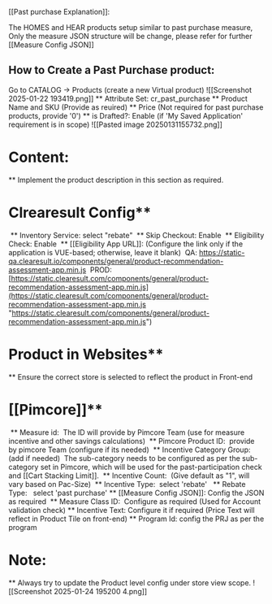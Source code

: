 [[Past purchase Explanation]]:

The HOMES and HEAR products setup similar to past purchase measure, Only the measure JSON structure will be change, please refer for further [[Measure Config JSON]]

## How to Create a Past Purchase product:

 Go to CATALOG -> Products (create a new Virtual product)
	 ![[Screenshot 2025-01-22 193419.png]] 
 ** Attribute Set: cr_past_purchase
 ** Product Name and SKU (Provide as reuired)
 ** Price (Not required for past purchase products, provide '0')
 ** is Drafted?: Enable (if 'My Saved Application' requirement is in scope)
	 ![[Pasted image 20250131155732.png]]
# Content:
 ** Implement the product description in this section as required.
# Clrearesult Config**
 ** Inventory Service: select "rebate"
 ** Skip Checkout: Enable
 ** Eligibility Check: Enable
 ** [[Eligibility App URL]]: (Configure the link only if the application is VUE-based; otherwise, leave it blank)
	 QA: https://static-qa.clearesult.io/components/general/product-recommendation-assessment-app.min.js
	 PROD: [https://static.clearesult.com/components/general/product-recommendation-assessment-app.min.js](https://static.clearesult.com/components/general/product-recommendation-assessment-app.min.js "https://static.clearesult.com/components/general/product-recommendation-assessment-app.min.js")
# Product in Websites**
 ** Ensure the correct store is selected to reflect the product in Front-end
# [[Pimcore]]**
  ** Measure id: 
	  The ID will provide by Pimcore Team (use for measure incentive and other savings calculations)
  ** Pimcore Product ID: 
	  provide by pimcore Team (configure if its needed)
  ** Incentive Category Group: (add if needed)
	  The sub-category needs to be configured as per the sub-category set in Pimcore, which will be used for the past-participation check and [[Cart Stacking Limit]].
  ** Incentive Count: 
	  (Give default as "1", will vary based on Pac-Size)
  ** Incentive Type: 
	  select 'rebate'
  ** Rebate Type:
	  select 'past purchase'
  ** [[Measure Config JSON]]:
	  Config the JSON as required
  ** Measure Class ID: 
	  Configure as required (Used for Account validation check)
  ** Incentive Text:
	  Configure it if required (Price Text will reflect in Product Tile on front-end)
  ** Program Id:
	  config the PRJ as per the program

# Note: 
** Always try to update the Product level config under store view scope.	![[Screenshot 2025-01-24 195200 4.png]]